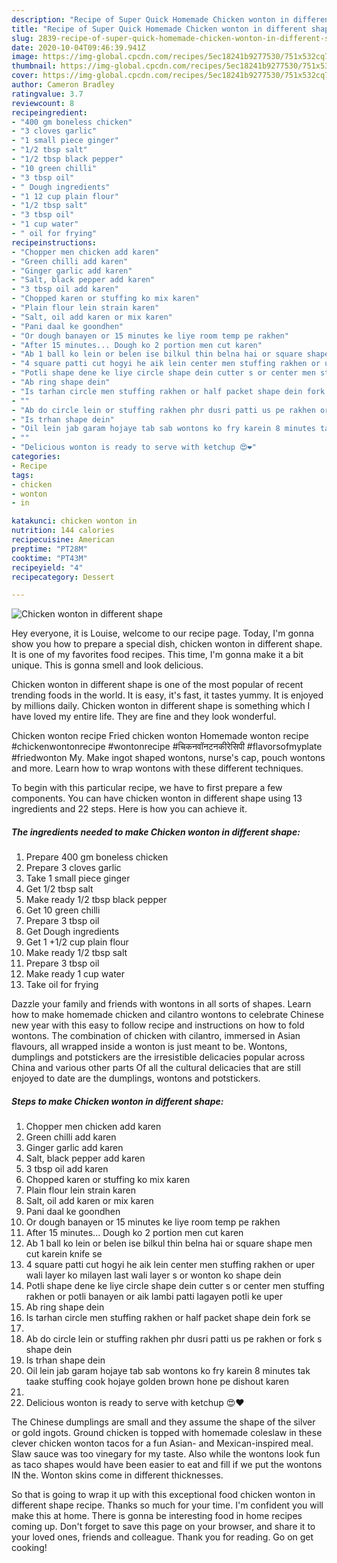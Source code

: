 ```yaml
---
description: "Recipe of Super Quick Homemade Chicken wonton in different shape"
title: "Recipe of Super Quick Homemade Chicken wonton in different shape"
slug: 2839-recipe-of-super-quick-homemade-chicken-wonton-in-different-shape
date: 2020-10-04T09:46:39.941Z
image: https://img-global.cpcdn.com/recipes/5ec18241b9277530/751x532cq70/chicken-wonton-in-different-shape-recipe-main-photo.jpg
thumbnail: https://img-global.cpcdn.com/recipes/5ec18241b9277530/751x532cq70/chicken-wonton-in-different-shape-recipe-main-photo.jpg
cover: https://img-global.cpcdn.com/recipes/5ec18241b9277530/751x532cq70/chicken-wonton-in-different-shape-recipe-main-photo.jpg
author: Cameron Bradley
ratingvalue: 3.7
reviewcount: 8
recipeingredient:
- "400 gm boneless chicken"
- "3 cloves garlic"
- "1 small piece ginger"
- "1/2 tbsp salt"
- "1/2 tbsp black pepper"
- "10 green chilli"
- "3 tbsp oil"
- " Dough ingredients"
- "1 12 cup plain flour"
- "1/2 tbsp salt"
- "3 tbsp oil"
- "1 cup water"
- " oil for frying"
recipeinstructions:
- "Chopper men chicken add karen"
- "Green chilli add karen"
- "Ginger garlic add karen"
- "Salt, black pepper add karen"
- "3 tbsp oil add karen"
- "Chopped karen or stuffing ko mix karen"
- "Plain flour lein strain karen"
- "Salt, oil add karen or mix karen"
- "Pani daal ke goondhen"
- "Or dough banayen or 15 minutes ke liye room temp pe rakhen"
- "After 15 minutes... Dough ko 2 portion men cut karen"
- "Ab 1 ball ko lein or belen ise bilkul thin belna hai or square shape men cut karein knife se"
- "4 square patti cut hogyi he aik lein center men stuffing rakhen or uper wali layer ko milayen last wali layer s or wonton ko shape dein"
- "Potli shape dene ke liye circle shape dein cutter s or center men stuffing rakhen or potli banayen or aik lambi patti lagayen potli ke uper"
- "Ab ring shape dein"
- "Is tarhan circle men stuffing rakhen or half packet shape dein fork se"
- ""
- "Ab do circle lein or stuffing rakhen phr dusri patti us pe rakhen or fork s shape dein"
- "Is trhan shape dein"
- "Oil lein jab garam hojaye tab sab wontons ko fry karein 8 minutes tak taake stuffing cook hojaye golden brown hone pe dishout karen"
- ""
- "Delicious wonton is ready to serve with ketchup 😍❤"
categories:
- Recipe
tags:
- chicken
- wonton
- in

katakunci: chicken wonton in 
nutrition: 144 calories
recipecuisine: American
preptime: "PT28M"
cooktime: "PT43M"
recipeyield: "4"
recipecategory: Dessert

---
```



![Chicken wonton in different shape](https://img-global.cpcdn.com/recipes/5ec18241b9277530/751x532cq70/chicken-wonton-in-different-shape-recipe-main-photo.jpg)

Hey everyone, it is Louise, welcome to our recipe page. Today, I'm gonna show you how to prepare a special dish, chicken wonton in different shape. It is one of my favorites food recipes. This time, I'm gonna make it a bit unique. This is gonna smell and look delicious.

Chicken wonton in different shape is one of the most popular of recent trending foods in the world. It is easy, it's fast, it tastes yummy. It is enjoyed by millions daily. Chicken wonton in different shape is something which I have loved my entire life. They are fine and they look wonderful.

Chicken wonton recipe Fried chicken wonton Homemade wonton recipe #chickenwontonrecipe #wontonrecipe #चिकनवॉनटनकीरेसिपी #flavorsofmyplate #friedwonton My. Make ingot shaped wontons, nurse&#39;s cap, pouch wontons and more. Learn how to wrap wontons with these different techniques.


To begin with this particular recipe, we have to first prepare a few components. You can have chicken wonton in different shape using 13 ingredients and 22 steps. Here is how you can achieve it.

<!--inarticleads1-->

##### The ingredients needed to make Chicken wonton in different shape:

1. Prepare 400 gm boneless chicken
1. Prepare 3 cloves garlic
1. Take 1 small piece ginger
1. Get 1/2 tbsp salt
1. Make ready 1/2 tbsp black pepper
1. Get 10 green chilli
1. Prepare 3 tbsp oil
1. Get  Dough ingredients
1. Get 1 +1/2 cup plain flour
1. Make ready 1/2 tbsp salt
1. Prepare 3 tbsp oil
1. Make ready 1 cup water
1. Take  oil for frying


Dazzle your family and friends with wontons in all sorts of shapes. Learn how to make homemade chicken and cilantro wontons to celebrate Chinese new year with this easy to follow recipe and instructions on how to fold wontons. The combination of chicken with cilantro, immersed in Asian flavours, all wrapped inside a wonton is just meant to be. Wontons, dumplings and potstickers are the irresistible delicacies popular across China and various other parts Of all the cultural delicacies that are still enjoyed to date are the dumplings, wontons and potstickers. 

<!--inarticleads2-->

##### Steps to make Chicken wonton in different shape:

1. Chopper men chicken add karen
1. Green chilli add karen
1. Ginger garlic add karen
1. Salt, black pepper add karen
1. 3 tbsp oil add karen
1. Chopped karen or stuffing ko mix karen
1. Plain flour lein strain karen
1. Salt, oil add karen or mix karen
1. Pani daal ke goondhen
1. Or dough banayen or 15 minutes ke liye room temp pe rakhen
1. After 15 minutes... Dough ko 2 portion men cut karen
1. Ab 1 ball ko lein or belen ise bilkul thin belna hai or square shape men cut karein knife se
1. 4 square patti cut hogyi he aik lein center men stuffing rakhen or uper wali layer ko milayen last wali layer s or wonton ko shape dein
1. Potli shape dene ke liye circle shape dein cutter s or center men stuffing rakhen or potli banayen or aik lambi patti lagayen potli ke uper
1. Ab ring shape dein
1. Is tarhan circle men stuffing rakhen or half packet shape dein fork se
1. 
1. Ab do circle lein or stuffing rakhen phr dusri patti us pe rakhen or fork s shape dein
1. Is trhan shape dein
1. Oil lein jab garam hojaye tab sab wontons ko fry karein 8 minutes tak taake stuffing cook hojaye golden brown hone pe dishout karen
1. 
1. Delicious wonton is ready to serve with ketchup 😍❤


The Chinese dumplings are small and they assume the shape of the silver or gold ingots. Ground chicken is topped with homemade coleslaw in these clever chicken wonton tacos for a fun Asian- and Mexican-inspired meal. Slaw sauce was too vinegary for my taste. Also while the wontons look fun as taco shapes would have been easier to eat and fill if we put the wontons IN the. Wonton skins come in different thicknesses. 

So that is going to wrap it up with this exceptional food chicken wonton in different shape recipe. Thanks so much for your time. I'm confident you will make this at home. There is gonna be interesting food in home recipes coming up. Don't forget to save this page on your browser, and share it to your loved ones, friends and colleague. Thank you for reading. Go on get cooking!
